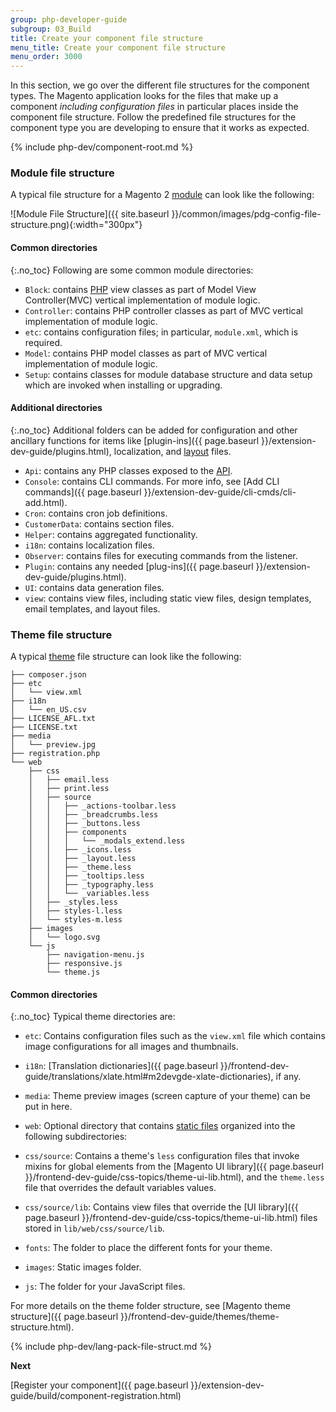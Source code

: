 ```yaml
---
group: php-developer-guide
subgroup: 03_Build
title: Create your component file structure
menu_title: Create your component file structure
menu_order: 3000
---
```


In this section, we go over the different file structures for the component types. The Magento application looks for the files that make up a component *including configuration files* in particular places inside the component file structure. Follow the predefined file structures for the component type you are developing to ensure that it works as expected.

{% include php-dev/component-root.md %}

### Module file structure

A typical file structure for a Magento 2 [module](https://glossary.magento.com/module) can look like the following:

![Module File Structure]({{ site.baseurl }}/common/images/pdg-config-file-structure.png){:width="300px"}

#### Common directories
{:.no_toc}
Following are some common module directories:

* `Block`: contains [PHP](https://glossary.magento.com/php) view classes as part of Model View Controller(MVC) vertical implementation of module logic.
* `Controller`: contains PHP controller classes as part of MVC vertical implementation of module logic.
* `etc`: contains configuration files; in particular, `module.xml`, which is required.
* `Model`: contains PHP model classes as part of MVC vertical implementation of module logic.
* `Setup`: contains classes for module database structure and data setup which are invoked when installing or upgrading.

#### Additional directories
{:.no_toc}
Additional folders can be added for configuration and other ancillary functions for items like [plugin-ins]({{ page.baseurl }}/extension-dev-guide/plugins.html), localization, and [layout](https://glossary.magento.com/layout) files.

* `Api`: contains any PHP classes exposed to the [API](https://glossary.magento.com/api).
* `Console`: contains CLI commands. For more info, see [Add CLI commands]({{ page.baseurl }}/extension-dev-guide/cli-cmds/cli-add.html).
* `Cron`: contains cron job definitions.
* `CustomerData`: contains section files.
* `Helper`: contains aggregated functionality.
* `i18n`: contains localization files.
* `Observer`: contains files for executing commands from the listener.
* `Plugin`: contains any needed [plug-ins]({{ page.baseurl }}/extension-dev-guide/plugins.html).
* `UI`: contains data generation files.
* `view`: contains view files, including static view files, design templates, email templates, and layout files.

### Theme file structure

A typical [theme](https://glossary.magento.com/theme) file structure can look like the following:

~~~
├── composer.json
├── etc
│   └── view.xml
├── i18n
│   └── en_US.csv
├── LICENSE_AFL.txt
├── LICENSE.txt
├── media
│   └── preview.jpg
├── registration.php
└── web
    ├── css
    │   ├── email.less
    │   ├── print.less
    │   ├── source
    │   │   ├── _actions-toolbar.less
    │   │   ├── _breadcrumbs.less
    │   │   ├── _buttons.less
    │   │   ├── components
    │   │   │   └── _modals_extend.less
    │   │   ├── _icons.less
    │   │   ├── _layout.less
    │   │   ├── _theme.less
    │   │   ├── _tooltips.less
    │   │   ├── _typography.less
    │   │   └── _variables.less
    │   ├── _styles.less
    │   ├── styles-l.less
    │   └── styles-m.less
    ├── images
    │   └── logo.svg
    └── js
        ├── navigation-menu.js
        ├── responsive.js
        └── theme.js
~~~

#### Common directories
{:.no_toc}
Typical theme directories are:

* `etc`: Contains configuration files such as the `view.xml` file which contains image configurations for all images and thumbnails.
* `i18n`: [Translation dictionaries]({{ page.baseurl }}/frontend-dev-guide/translations/xlate.html#m2devgde-xlate-dictionaries), if any.
* `media`: Theme preview images (screen capture of your theme) can be put in here.
* `web`: Optional directory that contains [static files](https://glossary.magento.com/static-files) organized into the following subdirectories:

 * `css/source`: Contains a theme's `less` configuration files that invoke mixins for global elements from the [Magento UI library]({{ page.baseurl }}/frontend-dev-guide/css-topics/theme-ui-lib.html), and the `theme.less` file that overrides the default variables values.
 * `css/source/lib`: Contains view files that override the [UI library]({{ page.baseurl }}/frontend-dev-guide/css-topics/theme-ui-lib.html) files stored in `lib/web/css/source/lib`.
 * `fonts`: The folder to place the different fonts for your theme.
 * `images`: Static images folder.
 * `js`: The folder for your JavaScript files.

For more details on the theme folder structure, see [Magento theme structure]({{ page.baseurl }}/frontend-dev-guide/themes/theme-structure.html).

{% include php-dev/lang-pack-file-struct.md %}

**Next**

[Register your component]({{ page.baseurl }}/extension-dev-guide/build/component-registration.html)
